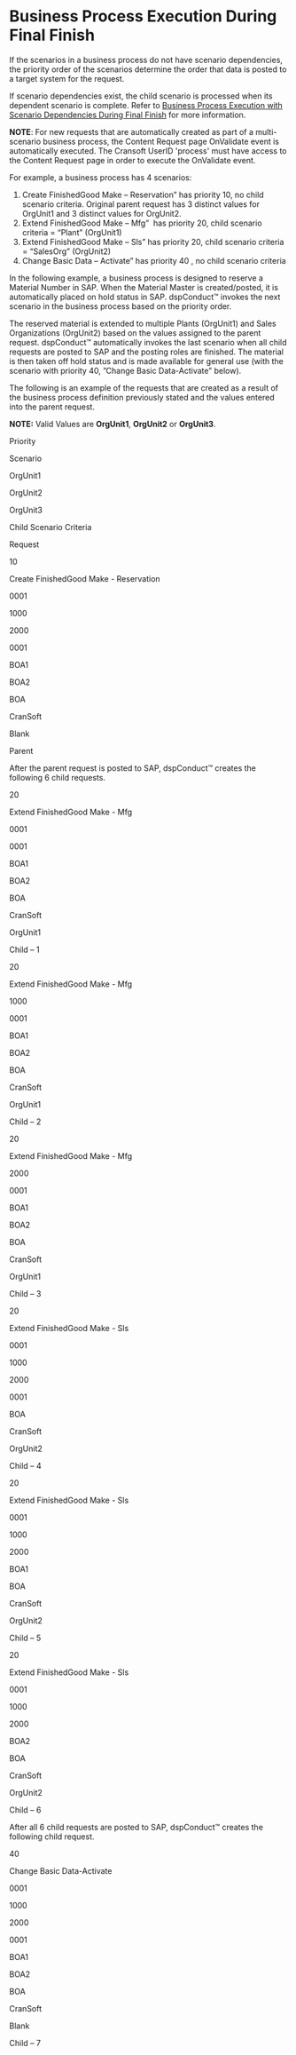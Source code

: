 # Business Process Execution During Final Finish

If the scenarios in a business process do not have scenario
dependencies, the priority order of the scenarios determine the order
that data is posted to a target system for the request.

If scenario dependencies exist, the child scenario is processed when its
dependent scenario is complete. Refer to [Business Process Execution
with Scenario Dependencies During Final
Finish](Business_Process_Execution_with_Scenario_Dependencies_During_Final_Finish.htm)
for more information.

<span style="font-weight: bold;">NOTE</span>: For new requests that are
automatically created as part of a multi-scenario business process, the
Content Request page OnValidate event is automatically executed. The
Cransoft UserID 'process' must have access to the Content Request page
in order to execute the OnValidate event.

For example, a business process has 4 scenarios:

1.  Create FinishedGood Make – Reservation” has priority 10, no child
    scenario criteria.<span> </span>Original parent request has 3
    distinct values for OrgUnit1 and 3 distinct values for OrgUnit2.
2.  Extend FinishedGood Make – Mfg”<span> </span> has priority 20, child
    scenario criteria = “Plant” (OrgUnit1)
3.  Extend FinishedGood Make – Sls” has priority 20, child scenario
    criteria = “SalesOrg” (OrgUnit2)
4.  Change Basic Data – Activate” has priority 40 , no child scenario
    criteria

In the following example, a business process is designed to reserve a
Material Number in SAP. When the Material Master is created/posted, it
is automatically placed on hold status in SAP. dspConduct™ invokes the
next scenario in the business process based on the priority order.

The reserved material is extended to multiple Plants (OrgUnit1) and
Sales Organizations (OrgUnit2) based on the values assigned to the
parent request. dspConduct™ automatically invokes the last scenario when
all child requests are posted to SAP and the posting roles are finished.
The material is then taken off hold status and is made available for
general use (with the scenario with priority 40, ”Change Basic
Data-Activate” below).

The following is an example of the requests that are created as a result
of the business process definition previously stated and the values
entered into the parent request.

**NOTE:** Valid Values are **OrgUnit1**, **OrgUnit2** or
**OrgUnit3**.<span>  </span>

Priority

Scenario

OrgUnit1

OrgUnit2

OrgUnit3

Child Scenario Criteria

Request

10

Create FinishedGood Make - Reservation

0001

1000

2000

0001

BOA1

BOA2

BOA

CranSoft

Blank

Parent

After the parent request is posted to SAP, dspConduct™ creates the
following 6 child requests.

20

Extend FinishedGood Make - Mfg

0001

0001

BOA1

BOA2

BOA

CranSoft

OrgUnit1

Child – 1

20

Extend FinishedGood Make - Mfg

1000

0001

BOA1

BOA2

BOA

CranSoft

OrgUnit1

Child – 2

20

Extend FinishedGood Make - Mfg

2000

0001

BOA1

BOA2

BOA

CranSoft

OrgUnit1

Child – 3

20

Extend FinishedGood Make - Sls

0001

1000

2000

0001

BOA

CranSoft

OrgUnit2

Child – 4

20

Extend FinishedGood Make - Sls

0001

1000

2000

BOA1

BOA

CranSoft

OrgUnit2

Child – 5

20

Extend FinishedGood Make - Sls

0001

1000

2000

BOA2

BOA

CranSoft

OrgUnit2

Child – 6

After all 6 child requests are posted to SAP, dspConduct™ creates the
following child request.

40

Change Basic Data-Activate

0001

1000

2000

0001

BOA1

BOA2

BOA

CranSoft

Blank

Child – 7
